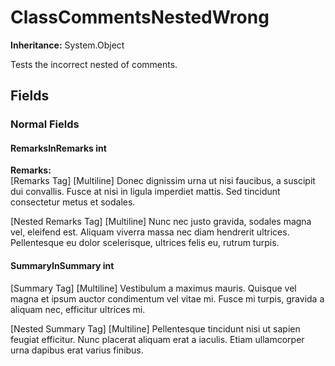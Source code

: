 # ClassCommentsNestedWrong

**Inheritance:** System.Object  
  
Tests the incorrect nested of comments.

## Fields

### Normal Fields

#### RemarksInRemarks int

**Remarks:**  
[Remarks Tag] [Multiline] Donec dignissim urna ut 
            nisi faucibus, a suscipit dui convallis. Fusce at 
            nisi in ligula imperdiet mattis. Sed tincidunt 
            consectetur metus et sodales.

[Nested Remarks Tag] [Multiline] Nunc nec justo gravida, 
              sodales magna vel, eleifend est. Aliquam viverra massa 
              nec diam hendrerit ultrices. Pellentesque eu dolor 
              scelerisque, ultrices felis eu, rutrum turpis.

#### SummaryInSummary int

[Summary Tag] [Multiline] Vestibulum a maximus mauris. 
            Quisque vel magna et ipsum auctor condimentum vel vitae 
            mi. Fusce mi turpis, gravida a aliquam nec, efficitur 
            ultrices mi.

[Nested Summary Tag] [Multiline] Pellentesque tincidunt nisi ut 
              sapien feugiat efficitur. Nunc placerat aliquam erat a iaculis. 
              Etiam ullamcorper urna dapibus erat varius finibus.

